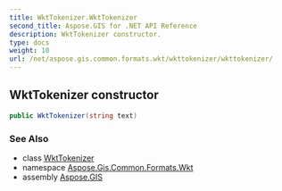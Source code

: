 ```yaml
---
title: WktTokenizer.WktTokenizer
second_title: Aspose.GIS for .NET API Reference
description: WktTokenizer constructor. 
type: docs
weight: 10
url: /net/aspose.gis.common.formats.wkt/wkttokenizer/wkttokenizer/
---
```

## WktTokenizer constructor

```csharp
public WktTokenizer(string text)
```

### See Also

* class [WktTokenizer](../)
* namespace [Aspose.Gis.Common.Formats.Wkt](../../wkttokenizer/)
* assembly [Aspose.GIS](../../../)


